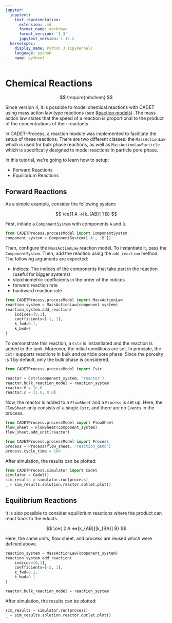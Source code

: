 ```yaml
---
jupyter:
  jupytext:
    text_representation:
      extension: .md
      format_name: markdown
      format_version: '1.3'
      jupytext_version: 1.15.2
  kernelspec:
    display_name: Python 3 (ipykernel)
    language: python
    name: python3
---
```


<!-- #region user_expressions=[] -->
# Chemical Reactions

$$
\require{mhchem}
$$

Since version 4, it is possible to model chemical reactions with CADET using mass action law type reactions (see [Reaction models](https://cadet.github.io/master/modelling/reactions.html#reaction-models)).
The mass action law states that the speed of a reaction is proportional to the product of the concentrations of their reactants.

In CADET-Process, a reaction module was implemented to facilitate the setup of these reactions.
There are two different classes: the `MassActionLaw` which is used for bulk phase reactions, as well as `MassActionLawParticle` which is specifically designed to model reactions in particle pore phase.

In this tutorial, we're going to learn how to setup:
- Forward Reactions
- Equilibrium Reactions
<!-- #endregion -->

<!-- #region user_expressions=[] -->
## Forward Reactions
As a simple example, consider the following system:

$$
\ce{1 A ->[k_{AB}] 1 B}
$$
<!-- #endregion -->

<!-- #region user_expressions=[] -->
First, initiate a `ComponentSystem` with components `A` and `B`.
<!-- #endregion -->

```python
from CADETProcess.processModel import ComponentSystem
component_system = ComponentSystem(['A', 'B'])
```

<!-- #region user_expressions=[] -->
Then, configure the `MassActionLaw` reaction model.
To instantiate it, pass the `ComponentSystem`.
Then, add the reaction using the `add_reaction` method.
The following arguments are expected:
- indices: The indices of the components that take part in the reaction (useful for bigger systems)
- stoichiometric coefficients in the order of the indices
- forward reaction rate
- backward reaction rate
<!-- #endregion -->

```python
from CADETProcess.processModel import MassActionLaw
reaction_system = MassActionLaw(component_system)
reaction_system.add_reaction(
    indices=[0,1],
    coefficients=[-1, 1],
    k_fwd=0.1,
    k_bwd=0
)
```

<!-- #region user_expressions=[] -->
To demonstrate this reaction, a `Cstr` is instantiated and the reaction is added to the tank.
Moreover, the initial conditions are set.
In principle, the `Cstr` supports reactions in bulk and particle pore phase.
Since the porosity is $1$ by default, only the bulk phase is considered.

<!-- #endregion -->

```python
from CADETProcess.processModel import Cstr

reactor = Cstr(component_system, 'reactor')
reactor.bulk_reaction_model = reaction_system
reactor.V = 1e-6
reactor.c = [1.0, 0.0]
```

<!-- #region user_expressions=[] -->
Now, the reactor is added to a `FlowSheet` and a `Process` is set up.
Here, the `FlowSheet` only consists of a single `Cstr`, and there are no `Events` in the process.
<!-- #endregion -->

```python
from CADETProcess.processModel import FlowSheet
flow_sheet = FlowSheet(component_system)
flow_sheet.add_unit(reactor)

from CADETProcess.processModel import Process
process = Process(flow_sheet, 'reaction_demo')
process.cycle_time = 100
```

<!-- #region user_expressions=[] -->
After simulation, the results can be plotted:
<!-- #endregion -->

```python
from CADETProcess.simulator import Cadet
simulator = Cadet()
sim_results = simulator.run(process)
_ = sim_results.solution.reactor.outlet.plot()
```

<!-- #region user_expressions=[] -->
## Equilibrium Reactions
It is also possible to consider equilibrium reactions where the product can react back to the educts.

$$
\ce{ 2 A <=>[k_{AB}][k_{BA}] B}
$$
<!-- #endregion -->

<!-- #region user_expressions=[] -->
Here, the same units, flow sheet, and process are reused which were defined above.
<!-- #endregion -->

```python
reaction_system = MassActionLaw(component_system)
reaction_system.add_reaction(
    indices=[0,1],
    coefficients=[-2, 1],
    k_fwd=0.2,
    k_bwd=0.1
)

reactor.bulk_reaction_model = reaction_system
```

<!-- #region user_expressions=[] -->
After simulation, the results can be plotted:
<!-- #endregion -->

```python
sim_results = simulator.run(process)
_ = sim_results.solution.reactor.outlet.plot()
```
